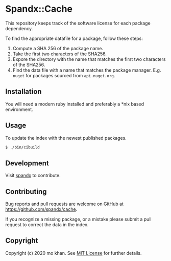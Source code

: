# Spandx::Cache

This repository keeps track of the software license
for each package dependency.

To find the appropriate datafile for a package, follow these steps:

1. Compute a SHA 256 of the package name.
2. Take the first two characters of the SHA256.
3. Expore the directory with the name that matches the first two characters of the SHA256.
4. Find the data file with a name that matches the package manager. E.g. `nuget` for packages sourced from `api.nuget.org`.

## Installation

You will need a modern ruby installed and preferably a \*nix based environment.

## Usage

To update the index with the newest published packages.

```bash
$ ./bin/cibuild
```

## Development

Visit [spandx](https://github.com/spandx/spandx) to contribute.

## Contributing

Bug reports and pull requests are welcome on GitHub at https://github.com/spandx/cache.

If you recognize a missing package, or a mistake please submit a pull request to correct the data in the index.

## Copyright

Copyright (c) 2020 mo khan. See [MIT License](LICENSE.txt) for further details.
